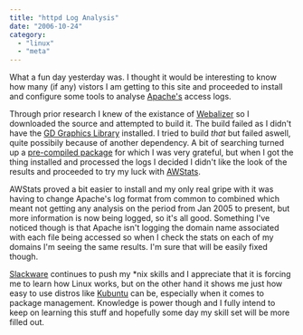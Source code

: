```yaml
---
title: "httpd Log Analysis"
date: "2006-10-24"
category:
  - "linux"
  - "meta"
---
```


What a fun day yesterday was. I thought it would be interesting to know how many (if any) vistors I am getting to this site and proceeded to install and configure some tools to analyse [Apache's](http://httpd.apache.org/) access logs.

Through prior research I knew of the existance of [Webalizer](http://www.mrunix.net/webalizer/) so I downloaded the source and attempted to build it. The build failed as I didn't have the [GD Graphics Library](http://www.boutell.com/gd/) installed. I tried to build _that_ but failed aswell, quite possibily because of another dependency. A bit of searching turned up a [pre-compiled package](http://www.slackware.com/~alien/slackbuilds/webalizer/) for which I was very grateful, but when I got the thing installed and processed the logs I decided I didn't like the look of the results and proceeded to try my luck with [AWStats](http://awstats.org/).

AWStats proved a bit easier to install and my only real gripe with it was having to change Apache's log format from common to combined which meant not getting any analysis on the period from Jan 2005 to present, but more information is now being logged, so it's all good. Something I've noticed though is that Apache isn't logging the domain name associated with each file being accessed so when I check the stats on each of my domains I'm seeing the same results. I'm sure that will be easily fixed though.

[Slackware](http://slackware.com/) continues to push my \*nix skills and I appreciate that it is forcing me to learn how Linux works, but on the other hand it shows me just how easy to use distros like [Kubuntu](http://kubuntu.com/) can be, especially when it comes to package management. Knowledge is power though and I fully intend to keep on learning this stuff and hopefully some day my skill set will be more filled out.
